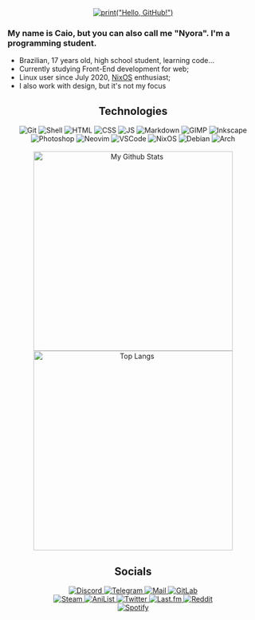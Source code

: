 <div align="center">
	<a href="https://git.io/typing-svg">
		<img alt='print("Hello, GitHub!")' src="https://readme-typing-svg.herokuapp.com?font=Fira+Code&size=36&duration=2000&color=47D6B0&width=560&height=80&lines=print(%22Hello%2C+GitHub!%22)">
	</a>
</div>

### My name is Caio, but you can also call me "Nyora". I'm a programming student.

* Brazilian, 17 years old, high school student, learning code...
* Currently studying Front-End development for web;
* Linux user since July 2020, [NixOS](https://nixos.org) enthusiast;
* I also work with design, but it's not my focus

<div align="center">
	<h2>Technologies</h2>
	<img alt="Git" src="https://img.shields.io/badge/-Git-121212?style=for-the-badge&logo=git&logoColor=47d6b0">
	<img alt="Shell" src="https://img.shields.io/badge/-Shell-121212?style=for-the-badge&logo=gnu-bash&logoColor=47d6b0">
	<img alt="HTML" src="https://img.shields.io/badge/-HTML-121212?style=for-the-badge&logo=html5&logoColor=47d6b0">
	<img alt="CSS" src="https://img.shields.io/badge/-CSS-121212?style=for-the-badge&logo=css3&logoColor=47d6b0">
	<img alt="JS" src="https://img.shields.io/badge/-JavaScript-121212?style=for-the-badge&logo=javascript&logoColor=47d6b0">
	<img alt="Markdown" src="https://img.shields.io/badge/-Markdown-121212?style=for-the-badge&logo=markdown&logoColor=47d6b0">
	<img alt="GIMP" src="https://img.shields.io/badge/-GIMP-121212?style=for-the-badge&logo=gimp&logoColor=47d6b0">
	<img alt="Inkscape" src="https://img.shields.io/badge/-Inkscape-121212?style=for-the-badge&logo=inkscape&logoColor=47d6b0">
	<br>
	<img alt="Photoshop" src="https://img.shields.io/badge/-Photoshop-121212?style=for-the-badge&logo=adobe-photoshop&logoColor=47d6b0">
	<img alt="Neovim" src="https://img.shields.io/badge/-Neovim-121212?style=for-the-badge&logo=neovim&logoColor=47d6b0">
	<img alt="VSCode" src="https://img.shields.io/badge/-Visual%20Studio%20Code-121212?style=for-the-badge&logo=visualstudiocode&logoColor=47d6b0">
	<img alt="NixOS" src="https://img.shields.io/badge/-NixOS-121212?style=for-the-badge&logo=nixos&logoColor=47d6b0">
	<img alt="Debian" src="https://img.shields.io/badge/-Debian-121212?style=for-the-badge&logo=debian&logoColor=47d6b0">
	<img alt="Arch" src="https://img.shields.io/badge/-Arch-121212?style=for-the-badge&logo=archlinux&logoColor=47d6b0">
</div>
<br>
<div align="center">
	<a href="https://github.com/anuraghazra/github-readme-stats">
		<img alt="My Github Stats" width="400px" src="https://github-readme-stats.vercel.app/api?username=caionoliver&theme=github_dark&show_icons=true&hide_border=true&title_color=47d6b0&icon_color=128264&text_color=ffffff">
		<img alt="Top Langs" width="400px" src="https://github-readme-stats.vercel.app/api/top-langs/?username=caionoliver&layout=compact&langs_count=8&theme=github_dark&hide_border=true&title_color=47d6b0&text_color=ffffff">
	</a>
<div>
<div align="center">
	<h2>Socials</h2>
	<a href="https://discord.com/users/257193293950091274">
		<img alt="Discord" src="https://img.shields.io/badge/NYORA%230773-5865F2?style=for-the-badge&logo=Discord&logoColor=white&logoWidth=32">
	</a>
	<a href="https://t.me/caionoliver" target="_blank">
		<img alt="Telegram" src="https://img.shields.io/badge/TELEGRAM-26A5E4?style=for-the-badge&logo=Telegram&logoColor=white&logoWidth=32">
	</a>
	<a href="mailto: kylef.contato@gmail.com">
		<img alt="Mail" src="https://img.shields.io/badge/-E--MAIL-212121?style=for-the-badge&logo=gmail&logoColor=white&logoWidth=32">
	</a>
	<a href="https://www.gitlab.com/nyora" target="_blank">
		<img alt="GitLab" src="https://img.shields.io/badge/-GITLAB-FC6D27?style=for-the-badge&logo=gitlab&logoColor=white&logoWidth=32">
	</a>
	<br>
	<a href="https://steamcommunity.com/id/nyracchin/" target="_blank">
		<img alt="Steam" src="https://img.shields.io/badge/-STEAM-0A0A20?style=for-the-badge&logo=steam&logoColor=white&logoWidth=32">
	</a>
	<a href="https://anilist.co/user/Nyora" target="_blank">
		<img alt="AniList" src="https://img.shields.io/badge/-ANILIST-1BBBF7?style=for-the-badge&logo=anilist&logoColor=white&logoWidth=32">
	</a>
	<a href="https://twitter.com/notnyra" target="_blank">
		<img alt="Twitter" src="https://img.shields.io/badge/-TWITTER-6DBAE7?style=for-the-badge&logo=twitter&logoColor=white&logoWidth=32">
	</a>
	<a href="https://www.last.fm/user/nyoraboke" target="_blank">
		<img alt="Last.fm" src="https://img.shields.io/badge/-LAST.FM-D51007?style=for-the-badge&logo=last.fm&logoColor=white&logoWidth=32">
	</a>
	<a href="https://www.reddit.com/user/justnyora" target="_blank">
		<img alt="Reddit" src="https://img.shields.io/badge/-REDDIT-FF4500?style=for-the-badge&logo=reddit&logoColor=white&logoWidth=32">
	</a>
	<br>
	<a href="https://open.spotify.com/user/9t1euo3mhglioqc979yytpshb">
		<img alt="Spotify" src="https://spotify-github-profile.vercel.app/api/view?uid=9t1euo3mhglioqc979yytpshb&cover_image=true&theme=novatorem&bar_color=53b14f&bar_color_cover=false">
	</a>
</div>
